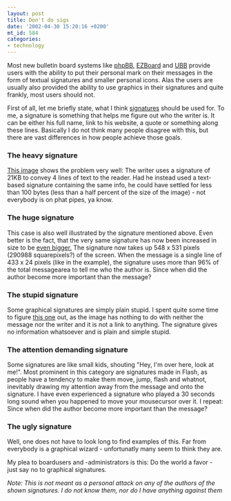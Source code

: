 ```yaml
---
layout: post
title: Don't do sigs
date: '2002-04-30 15:20:16 +0200'
mt_id: 584
categories:
- technology
---
```

Most new bulletin board systems like <a href="http://www.phpbb.com/">phpBB</a>, <a href="http://www.ezboard.com">EZBoard</a> and <a href="http://infopop.com/products/ubb/">UBB</a> provide users with the ability to put their personal mark on their messages in the form of textual signatures and smaller personal icons. Alas the users are usually also provided the ability to use graphics in their signatures and quite frankly, most users should not.

<!--more-->

First of all, let me briefly state, what I think <a href="http://www.webster.com/cgi-bin/dictionary?book=Dictionary&va=signature">signatures</a> should be used for. To me, a signature is something that helps me figure out who the writer is. It can be either his full name, link to his website, a quote or something along these lines. Basically I do not think many people disagree with this, but there are vast differences in how people achieve those goals.

<h3>The heavy signature</h3>
<a href="#" onclick="window.open('http://www.mentalized.net/journal/archives/movesig/sig4.jpg', 'popup', 'width=581,height=371,scrollbars=no,resizable=no,toolbar=no,directories=no,location=no,menubar=no,status=no,left=0,top=0'); return false">This image</a> shows the problem very well: The writer uses a signature of 21KB to convey 4 lines of text to the reader. Had he instead used a text-based signature containing the same info, he could have settled for less than 100 bytes (less than a half percent of the size of the image) - not everybody is on phat pipes, ya know. 

<h3>The huge signature</h3>
This case is also well illustrated by the signature mentioned above. Even better is the fact, that the very same signature has now been increased in size to be <a href="#" onclick="window.open('http://www.mentalized.net/journal/archives/movesig/sig9.jpg', 'popup', 'width=754,height=644,scrollbars=no,resizable=no,toolbar=no,directories=no,location=no,menubar=no,status=no,left=0,top=0'); return false">even bigger.</a> The signature now takes up 548 x 531 pixels (290988 squarepixels?) of the screen. When the message is a single line of 433 x 24 pixels (like in the example), the signature uses more than 96% of the total messagearea to tell me who the author is. Since when did the author become more important than the message?

<h3>The stupid signature</h3>
Some graphical signatures are simply plain stupid. I spent quite some time to figure <a href="#" onclick="window.open('http://www.mentalized.net/journal/archives/movesig/sig2.jpg', 'popup', 'width=610,height=412,scrollbars=no,resizable=no,toolbar=no,directories=no,location=no,menubar=no,status=no,left=0,top=0'); return false">this one</a> out, as the image has nothing to do with neither the message nor the writer and it is not a link to anything. The signature gives no information whatsoever and is plain and simple stupid.

<h3>The attention demanding signature</h3>
Some signatures are like small kids, shouting "Hey, I'm over here, look at me!". Most prominent in this category are signatures made in Flash, as people have a tendency to make them move, jump, flash and whatnot, inevitably drawing my attention away from the message and onto the signature. I have even experienced a signature who played a 30 seconds long sound when you happened to move your mousecursor over it. I repeat: Since when did the author become more important than the message?

<h3>The ugly signature</h3>
Well, one does not have to look long to find examples of this. Far from everybody is a graphical wizard - unfortunatly many seem to think they are. 

My plea to boardusers and -administrators is this: Do the world a favor - just say no to graphical signatures.

<em>Note: This is not meant as a personal attack on any of the authors of the shown signatures. I do not know them, nor do I have anything against them</em>
